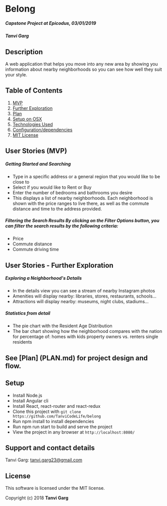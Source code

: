 # **Belong**
#####  Capstone Project at Epicodus, 03/01/2019
##### Tanvi Garg   


## Description
A web application that helps you move into any new area by showing you information about nearby neighborhoods so you can see how well they suit your style.


## Table of Contents
  1. [MVP](#specs-work)
  2. [Further Exploration](#specs-work1)
  3. [Plan](#plan)
  4. [Setup on OSX](#setup)
  5. [Technologies Used](#Tech-used)
  6. [Configuration/dependencies](#config-dep)
  7. [MIT License](#mit-lic)


## User Stories (MVP) <a name="specs-work"></a>
##### Getting Started and Searching

* Type in a specific address or a general region that you would like to be close to
* Select if you would like to Rent or Buy
* Enter the number of bedrooms and bathrooms you desire
* This displays a list of nearby neighborhoods. Each neighborhood is shown with the price ranges to live there, as well as the commute distance and time to the address provided.


##### Filtering the Search Results By clicking on the Filter Options button, you can filter the search results by the following criteria:

* Price
* Commute distance
* Commute driving time

## User Stories -  Further Exploration <a name="specs-work1"></a>

##### Exploring a Neighborhood's Details

* In the details view you can see a stream of nearby Instagram photos
* Amenities will display nearby: libraries, stores, restaurants, schools...
* Attractions will display nearby: museums, night clubs, stadiums...

##### Statistics from detail

* The pie chart with the Resident Age Distribution
* The bar chart showing how the neighborhood compares with the nation for percentage of: homes with kids property owners vs. renters single residents

## See [Plan] (PLAN.md) for project design and flow.


## Setup <a name="setup"></a>
* Install Node.js
* Install Angular cli
* Install React, react-router and react-redux
* Clone this project with `git clone https://github.com/TanviCodeLife/belong`
* Run npm install to install dependencies
* Run npm run start to build and serve the project
* View the project in any browser at `http://localhost:8080/`

## Support and contact details

Tanvi Garg: [tanvi.garg23@gmail.com](mailto:tanvi.garg23@gmail.com)

## License <a name="mit-lic"></a>

This software is licensed under the MIT license.

Copyright (c) 2018 **Tanvi Garg**

